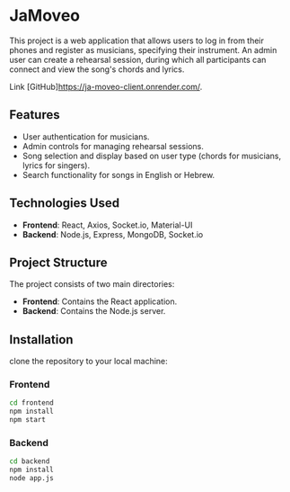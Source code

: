 # JaMoveo

This project is a web application that allows users to log in from their phones and register as musicians, specifying their instrument. An admin user can create a rehearsal session, during which all participants can connect and view the song's chords and lyrics.


Link [GitHub]https://ja-moveo-client.onrender.com/.


## Features

- User authentication for musicians.
- Admin controls for managing rehearsal sessions.
- Song selection and display based on user type (chords for musicians, lyrics for singers).
- Search functionality for songs in English or Hebrew.


## Technologies Used

- **Frontend**: React, Axios, Socket.io, Material-UI
- **Backend**: Node.js, Express, MongoDB, Socket.io


## Project Structure

The project consists of two main directories:

- **Frontend**: Contains the React application.
- **Backend**: Contains the Node.js server.


## Installation

clone the repository to your local machine:

### Frontend

```bash
cd frontend
npm install
npm start
```

### Backend

```bash
cd backend
npm install
node app.js
 ```


